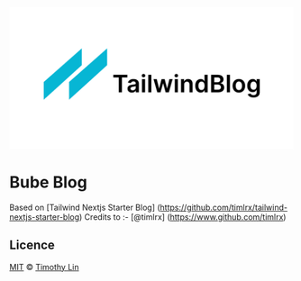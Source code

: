 ![tailwind-nextjs-banner](/public/static/images/twitter-card.png)

# Bube Blog

Based on [Tailwind Nextjs Starter Blog] (https://github.com/timlrx/tailwind-nextjs-starter-blog)
Credits to :- [@timlrx] (https://www.github.com/timlrx)

## Licence

[MIT](https://github.com/timlrx/tailwind-nextjs-starter-blog/blob/main/LICENSE) © [Timothy Lin](https://www.timlrx.com)
